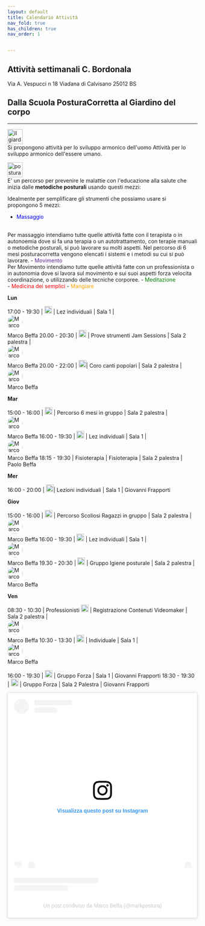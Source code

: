 ```yaml
---
layout: default
title: Calendario Attività
nav_fold: true 
has_children: true
nav_order: 1


---
```



## Attività settimanali C. Bordonala 


Via A. Vespucci n 18
Viadana di Calvisano 
25012 BS


## Dalla Scuola PosturaCorretta al Giardino del corpo



    



<hr>
<img src="https://posturacorretta.org/loghi/gdc_logo.png" alt="il giardiono del corpo" style="height:40px;"><br>
Si propongono attività per lo sviluppo armonico dell'uomo
Attività per lo sviluppo armonico dell'essere umano.


<img src="https://posturacorretta.org/loghi/logo_pc.png" alt="posturacorretta" style="height:40px;"><br>
E' un percorso per prevenire le malattie con l'educazione alla salute che inizia dalle  **metodiche posturali** usando questi mezzi:


Idealmente per semplificare gli strumenti che possiamo usare si propongono 5 mezzi:

- <span style="color:blue;"> Massaggio</span>
<br>
Per massaggio intendiamo tutte quelle attività fatte con il terapista o in autonoemia dove si fa una terapia o un autotrattamento, con terapie manuali o metodiche posturali, si può lavorare su molti aspetti. Nel percorso di 6 mesi posturacorretta vengono elencati i sistemi e i metodi su cui si può lavorare.
- <span style="color:#5a2894;"> Movimento</span>
<br>
Per Movimento intendiamo tutte quelle attività fatte con un professionista o in autonomia dove si lavora sul movimento e sui suoi aspetti forza velocita coordinazione, o utilizzando delle tecniche corporee. 
- <span  style="color:green;">Meditazione</span>
<br>
- <span  style="color:red;">Medicina dei semplici</span>
- <span  style="color:orange;">Mangiare</span>









**Lun**

17:00 - 19:30 | <img src="https://posturacorretta.org/loghi/logo_pc.png" alt="posturacorretta" style="height:20px;"> | Lez individuali |  Sala 1 | <img src="https://i.pinimg.com/75x75_RS/0d/28/d9/0d28d988cb1385fe1ba644f00b5e5e7b.jpg" alt="Marco Beffa" style="height:40px; border-radius: 50%;display:flex;">Marco Beffa
20.00 - 20:30 | <img src="https://posturacorretta.org/loghi/gdc_logo.png" alt="il giardiono del corpo" style="height:20px;"> | Prove strumenti Jam Sessions |   Sala 2 palestra | <img src="https://i.pinimg.com/75x75_RS/0d/28/d9/0d28d988cb1385fe1ba644f00b5e5e7b.jpg" alt="Marco Beffa" style="height:40px; border-radius: 50%;display:flex;">Marco Beffa
20.00 - 22:00 | <img src="https://posturacorretta.org/loghi/gdc_logo.png" alt="il giardiono del corpo" style="height:20px;">| Coro canti popolari | Sala 2 palestra | <img src="https://i.pinimg.com/75x75_RS/0d/28/d9/0d28d988cb1385fe1ba644f00b5e5e7b.jpg" alt="Marco Beffa" style="height:40px; border-radius: 50%;display:flex;">Marco Beffa 

**Mar**


15:00 - 16:00 | <img src="https://posturacorretta.org/loghi/logo_pc.png" alt="posturacorretta" style="height:20px;"> | Percorso 6 mesi in gruppo | Sala 2 palestra | <img src="https://i.pinimg.com/75x75_RS/0d/28/d9/0d28d988cb1385fe1ba644f00b5e5e7b.jpg" alt="Marco Beffa" style="height:40px; border-radius: 50%;display:flex;">Marco Beffa
16:00 - 19:30 | <img src="https://posturacorretta.org/loghi/logo_pc.png" alt="posturacorretta" style="height:20px;"> | Lez individuali | Sala 1 | <img src="https://i.pinimg.com/75x75_RS/0d/28/d9/0d28d988cb1385fe1ba644f00b5e5e7b.jpg" alt="Marco Beffa" style="height:40px; border-radius: 50%;display:flex;">Marco Beffa
18:15 - 19:30 | Fisioterapia | Fisioterapia | Sala 2 palestra | Paolo Beffa



**Mer**

16:00 - 20:00 | <img src="https://posturacorretta.org/loghi/logo_pc.png" alt="posturacorretta" style="height:20px;">| Lezioni individuali | Sala 1 | Giovanni Frapporti


**Giov**

15:00 - 16:00 | <img src="https://posturacorretta.org/loghi/logo_pc.png" alt="posturacorretta" style="height:20px;"> | Percorso Scoliosi Ragazzi in gruppo | Sala 2 palestra | <img src="https://i.pinimg.com/75x75_RS/0d/28/d9/0d28d988cb1385fe1ba644f00b5e5e7b.jpg" alt="Marco Beffa" style="height:40px; border-radius: 50%;display:flex;">Marco Beffa
16:00 - 19:30 | <img src="https://posturacorretta.org/loghi/logo_pc.png" alt="posturacorretta" style="height:20px;"> | Lez individuali | Sala 1 | <img src="https://i.pinimg.com/75x75_RS/0d/28/d9/0d28d988cb1385fe1ba644f00b5e5e7b.jpg" alt="Marco Beffa" style="height:40px; border-radius: 50%;display:flex;">Marco Beffa 
19.30 - 20:30 | <img src="https://posturacorretta.org/loghi/logo_pc.png" alt="posturacorretta" style="height:20px;"> | Gruppo Igiene posturale | Sala 2 palestra | <img src="https://i.pinimg.com/75x75_RS/0d/28/d9/0d28d988cb1385fe1ba644f00b5e5e7b.jpg" alt="Marco Beffa" style="height:40px; border-radius: 50%;display:flex;">Marco Beffa

**Ven**

08:30 - 10:30 | Professionisti <img src="https://posturacorretta.org/loghi/logo_pc.png" alt="posturacorretta" style="height:20px;"> | Registrazione Contenuti Videomaker |  Sala 2 palestra | <img src="https://i.pinimg.com/75x75_RS/0d/28/d9/0d28d988cb1385fe1ba644f00b5e5e7b.jpg" alt="Marco Beffa" style="height:40px; border-radius: 50%;display:flex;">Marco Beffa
10:30 - 13:30 | <img src="https://posturacorretta.org/loghi/logo_pc.png" alt="posturacorretta" style="height:20px;"> |  Individuale | Sala 1 | <img src="https://i.pinimg.com/75x75_RS/0d/28/d9/0d28d988cb1385fe1ba644f00b5e5e7b.jpg" alt="Marco Beffa" style="height:40px; border-radius: 50%;display:flex;">Marco Beffa

16:00 - 19:30 | <img src="https://posturacorretta.org/loghi/logo_pc.png" alt="posturacorretta" style="height:20px;">   | Gruppo Forza | Sala 1 | Giovanni Frapporti
18:30 - 19:30 | <img src="https://posturacorretta.org/loghi/logo_pc.png" alt="posturacorretta" style="height:20px;">  | Gruppo Forza | Sala 2 Palestra | Giovanni Frapporti









<blockquote class="instagram-media" data-instgrm-captioned data-instgrm-permalink="https://www.instagram.com/p/C1uURjmti3j/?utm_source=ig_embed&amp;utm_campaign=loading" data-instgrm-version="14" style=" background:#FFF; border:0; border-radius:3px; box-shadow:0 0 1px 0 rgba(0,0,0,0.5),0 1px 10px 0 rgba(0,0,0,0.15); margin: 1px; max-width:540px; min-width:326px; padding:0; width:99.375%; width:-webkit-calc(100% - 2px); width:calc(100% - 2px);"><div style="padding:16px;"> <a href="https://www.instagram.com/p/C1uURjmti3j/?utm_source=ig_embed&amp;utm_campaign=loading" style=" background:#FFFFFF; line-height:0; padding:0 0; text-align:center; text-decoration:none; width:100%;" target="_blank"> <div style=" display: flex; flex-direction: row; align-items: center;"> <div style="background-color: #F4F4F4; border-radius: 50%; flex-grow: 0; height: 40px; margin-right: 14px; width: 40px;"></div> <div style="display: flex; flex-direction: column; flex-grow: 1; justify-content: center;"> <div style=" background-color: #F4F4F4; border-radius: 4px; flex-grow: 0; height: 14px; margin-bottom: 6px; width: 100px;"></div> <div style=" background-color: #F4F4F4; border-radius: 4px; flex-grow: 0; height: 14px; width: 60px;"></div></div></div><div style="padding: 19% 0;"></div> <div style="display:block; height:50px; margin:0 auto 12px; width:50px;"><svg width="50px" height="50px" viewBox="0 0 60 60" version="1.1" xmlns="https://www.w3.org/2000/svg" xmlns:xlink="https://www.w3.org/1999/xlink"><g stroke="none" stroke-width="1" fill="none" fill-rule="evenodd"><g transform="translate(-511.000000, -20.000000)" fill="#000000"><g><path d="M556.869,30.41 C554.814,30.41 553.148,32.076 553.148,34.131 C553.148,36.186 554.814,37.852 556.869,37.852 C558.924,37.852 560.59,36.186 560.59,34.131 C560.59,32.076 558.924,30.41 556.869,30.41 M541,60.657 C535.114,60.657 530.342,55.887 530.342,50 C530.342,44.114 535.114,39.342 541,39.342 C546.887,39.342 551.658,44.114 551.658,50 C551.658,55.887 546.887,60.657 541,60.657 M541,33.886 C532.1,33.886 524.886,41.1 524.886,50 C524.886,58.899 532.1,66.113 541,66.113 C549.9,66.113 557.115,58.899 557.115,50 C557.115,41.1 549.9,33.886 541,33.886 M565.378,62.101 C565.244,65.022 564.756,66.606 564.346,67.663 C563.803,69.06 563.154,70.057 562.106,71.106 C561.058,72.155 560.06,72.803 558.662,73.347 C557.607,73.757 556.021,74.244 553.102,74.378 C549.944,74.521 548.997,74.552 541,74.552 C533.003,74.552 532.056,74.521 528.898,74.378 C525.979,74.244 524.393,73.757 523.338,73.347 C521.94,72.803 520.942,72.155 519.894,71.106 C518.846,70.057 518.197,69.06 517.654,67.663 C517.244,66.606 516.755,65.022 516.623,62.101 C516.479,58.943 516.448,57.996 516.448,50 C516.448,42.003 516.479,41.056 516.623,37.899 C516.755,34.978 517.244,33.391 517.654,32.338 C518.197,30.938 518.846,29.942 519.894,28.894 C520.942,27.846 521.94,27.196 523.338,26.654 C524.393,26.244 525.979,25.756 528.898,25.623 C532.057,25.479 533.004,25.448 541,25.448 C548.997,25.448 549.943,25.479 553.102,25.623 C556.021,25.756 557.607,26.244 558.662,26.654 C560.06,27.196 561.058,27.846 562.106,28.894 C563.154,29.942 563.803,30.938 564.346,32.338 C564.756,33.391 565.244,34.978 565.378,37.899 C565.522,41.056 565.552,42.003 565.552,50 C565.552,57.996 565.522,58.943 565.378,62.101 M570.82,37.631 C570.674,34.438 570.167,32.258 569.425,30.349 C568.659,28.377 567.633,26.702 565.965,25.035 C564.297,23.368 562.623,22.342 560.652,21.575 C558.743,20.834 556.562,20.326 553.369,20.18 C550.169,20.033 549.148,20 541,20 C532.853,20 531.831,20.033 528.631,20.18 C525.438,20.326 523.257,20.834 521.349,21.575 C519.376,22.342 517.703,23.368 516.035,25.035 C514.368,26.702 513.342,28.377 512.574,30.349 C511.834,32.258 511.326,34.438 511.181,37.631 C511.035,40.831 511,41.851 511,50 C511,58.147 511.035,59.17 511.181,62.369 C511.326,65.562 511.834,67.743 512.574,69.651 C513.342,71.625 514.368,73.296 516.035,74.965 C517.703,76.634 519.376,77.658 521.349,78.425 C523.257,79.167 525.438,79.673 528.631,79.82 C531.831,79.965 532.853,80.001 541,80.001 C549.148,80.001 550.169,79.965 553.369,79.82 C556.562,79.673 558.743,79.167 560.652,78.425 C562.623,77.658 564.297,76.634 565.965,74.965 C567.633,73.296 568.659,71.625 569.425,69.651 C570.167,67.743 570.674,65.562 570.82,62.369 C570.966,59.17 571,58.147 571,50 C571,41.851 570.966,40.831 570.82,37.631"></path></g></g></g></svg></div><div style="padding-top: 8px;"> <div style=" color:#3897f0; font-family:Arial,sans-serif; font-size:14px; font-style:normal; font-weight:550; line-height:18px;">Visualizza questo post su Instagram</div></div><div style="padding: 12.5% 0;"></div> <div style="display: flex; flex-direction: row; margin-bottom: 14px; align-items: center;"><div> <div style="background-color: #F4F4F4; border-radius: 50%; height: 12.5px; width: 12.5px; transform: translateX(0px) translateY(7px);"></div> <div style="background-color: #F4F4F4; height: 12.5px; transform: rotate(-45deg) translateX(3px) translateY(1px); width: 12.5px; flex-grow: 0; margin-right: 14px; margin-left: 2px;"></div> <div style="background-color: #F4F4F4; border-radius: 50%; height: 12.5px; width: 12.5px; transform: translateX(9px) translateY(-18px);"></div></div><div style="margin-left: 8px;"> <div style=" background-color: #F4F4F4; border-radius: 50%; flex-grow: 0; height: 20px; width: 20px;"></div> <div style=" width: 0; height: 0; border-top: 2px solid transparent; border-left: 6px solid #f4f4f4; border-bottom: 2px solid transparent; transform: translateX(16px) translateY(-4px) rotate(30deg)"></div></div><div style="margin-left: auto;"> <div style=" width: 0px; border-top: 8px solid #F4F4F4; border-right: 8px solid transparent; transform: translateY(16px);"></div> <div style=" background-color: #F4F4F4; flex-grow: 0; height: 12px; width: 16px; transform: translateY(-4px);"></div> <div style=" width: 0; height: 0; border-top: 8px solid #F4F4F4; border-left: 8px solid transparent; transform: translateY(-4px) translateX(8px);"></div></div></div> <div style="display: flex; flex-direction: column; flex-grow: 1; justify-content: center; margin-bottom: 24px;"> <div style=" background-color: #F4F4F4; border-radius: 4px; flex-grow: 0; height: 14px; margin-bottom: 6px; width: 224px;"></div> <div style=" background-color: #F4F4F4; border-radius: 4px; flex-grow: 0; height: 14px; width: 144px;"></div></div></a><p style=" color:#c9c8cd; font-family:Arial,sans-serif; font-size:14px; line-height:17px; margin-bottom:0; margin-top:8px; overflow:hidden; padding:8px 0 7px; text-align:center; text-overflow:ellipsis; white-space:nowrap;"><a href="https://www.instagram.com/p/C1uURjmti3j/?utm_source=ig_embed&amp;utm_campaign=loading" style=" color:#c9c8cd; font-family:Arial,sans-serif; font-size:14px; font-style:normal; font-weight:normal; line-height:17px; text-decoration:none;" target="_blank">Un post condiviso da Marco Beffa (@markpostura)</a></p></div></blockquote> <script async src="//www.instagram.com/embed.js"></script>